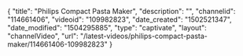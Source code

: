 {
    "title": "Philips Compact Pasta Maker",
    "description": "",
    "channelid": "114661406",
    "videoid": "109982823",
    "date_created": "1502521347",
    "date_modified": "1504295885",
    "type": "captivate",
    "layout": "channelVideo",
    "url": "\/latest-videos\/philips-compact-pasta-maker\/114661406-109982823"
}